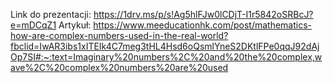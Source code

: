 Link do prezentacji: https://1drv.ms/p/s!Ag5hlFJw0lCDjT-I1r5842oSRBcJ?e=mDCqZ1
Artykuł: https://www.meeducationhk.com/post/mathematics-how-are-complex-numbers-used-in-the-real-world?fbclid=IwAR3ibs1xITEIk4C7meg3tHL4Hsd6oQsmlYneS2DKtlFPe0qqJ92dAjOp7SI#:~:text=Imaginary%20numbers%2C%20and%20the%20complex,wave%2C%20complex%20numbers%20are%20used
